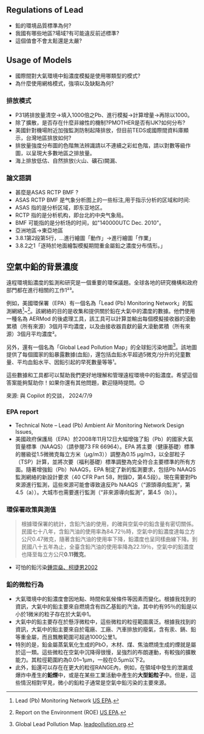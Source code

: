 ## Regulations of Lead

- 鉛的環境品質標準為何?
- 我國有哪些地區?場域?有可能違反前述標準?
- 這個值會不會太鬆還是太嚴?

## Usage of Models

- 國際間對大氣環境中鉛濃度模擬是使用哪類型的模式?
- 為什麼使用網格模式，強項以及缺點為何?

### 排放模式

- P31將排放量清空→填入1000倍之Pb、進行模擬→計算增量→再除以1000。
- 除了擴散，是否存在什麼非線性的機制?PMOTHER是否有IJK?如何分布?
- 美國針對機場附近加強監測防制起降排放，但目前TEDS或國際間資料庫顯示，台灣地區排放如何?
- 排放量強度分布圖的色階無法辨識請以不連續之彩虹色階，請以對數等級作圖，以呈現大多數地區之排放量。
- 海上排放低估、自然排放(火山、礦石)闕漏、


### 論文語調

- 甚麼是ASAS RCTP BMF ?
 - ASAS RCTP BMF 是气象分析图上的一些标注,用于指示分析的区域和时间:
 - ASAS 指的是分析区域，即东亚地区。
 - RCTP 指的是分析机构，即台北的中央气象局。
 - BMF 可能指的是分析场的时间，如"140000UTC Dec. 2010"。
- 亞洲地區→東亞地區
- 3.8.1第2段第5行，...進行繪圖「動作」→進行繪圖「作業」
- 3.8.2之1「逐時於地面繪製模擬期間重金屬鉛之濃度分布情形。」

## 空氣中鉛的背景濃度

遠程環境鉛濃度的監測和研究是一個重要的環保議題。全球各地的研究機構和政府部門都在進行相關的工作1²³。

例如，美國環保署（EPA）有一個名為「Lead (Pb) Monitoring Network」的監測網絡[^2]~[^3]。該網絡的目的是收集和提供關於鉛在大氣中的濃度的數據。他們使用一種名為 AERMod 的後處理工具，該工具可以計算並輸出每個模擬接收器的滾動累積（所有來源）3個月平均濃度，以及由接收器貢獻的最大滾動累積（所有來源）3個月平均濃度²。

另外，還有一個名為「Global Lead Pollution Map」的全球鉛污染地圖[^1]。該地圖提供了每個國家的鉛暴露數據(血鉛)，還包括血鉛水平超過5微克/分升的兒童數量、平均血鉛水平、因鉛引起的早死數量等等¹。

這些數據和工具都可以幫助我們更好地理解和管理遠程環境中的鉛濃度。希望這個答案能夠幫助你！如果你還有其他問題，歡迎隨時提問。😊

來源: 與 Copilot 的交談， 2024/7/9
[^1]: Global Lead Pollution Map. [leadpollution.org](https://leadpollution.org/).
[^2]: Lead (Pb) Monitoring Network [US EPA](https://www.epa.gov/amtic/lead-pb-monitoring-network).
[^3]: Report on the Environment (ROE) [US EPA](https://cfpub.epa.gov/roe/indicator.cfm?i=5).


### EPA report

- Technical Note – Lead (Pb) Ambient Air Monitoring Network Design Issues, [](https://www.epa.gov/sites/default/files/2019-11/documents/networkdesignqa.pdf)
- 美國政府保護局（EPA）於2008年11月12日大幅增強了鉛（Pb）的國家大氣質量標準（NAAQS）（請參閱73 FR 66964）。EPA 將主要（健康基礎）標準的層級從1.5微微克每立方米（µg/m3））調整為0.15 µg/m3，以全部粒子（TSP）計算，並將次要（福利基礎）標準調整為完全符合主要標準的所有方面。隨著增強鉛（Pb）NAAQS，EPA 制定了新的監測要求，包括Pb NAAQS監測網絡的新設計要求（40 CFR Part 58，附錄D，第4.5段）。現在需要對Pb來源進行監測，這些來源可能會導致違反Pb NAAQS（“源頭導向監測”，第4.5（a））。大城市也需要進行監測（“非來源導向監測”，第4.5（b））。

 

### 環保署政策與測值

> 根據環保署的統計，含鉛汽油的使用，的確與空氣中的鉛含量有密切關係。民國七十八年，含鉛汽油的使用率為84.72％時，空氣中的鉛濃度達每立方公尺0.47微克，隨著含鉛汽油的使用率下降，鉛濃度也呈同樣曲線下降。到民國八十五年為止，全臺含鉛汽油的使用率降為22.19％，空氣中的鉛濃度也降至每立方公尺**0.11微克**。

- 可怕的鉛污染[鍾崇燊、柯捷男2002](https://scitechvista.nat.gov.tw/Article/C000003/detail?ID=df1a5e2e-03f8-49b1-926d-193d5a35d49a)

### 鉛的微粒行為

- 大氣環境中的鉛濃度會因地點、時間和氣候條件等因素而變化。根據我找到的資訊，大氣中的鉛主要來自燃燒含有四乙基鉛的汽油，其中約有95％的鉛是以小於1微米的粒子存在於大氣中1。
- 大氣中的鉛主要存在於懸浮微粒中，這些微粒的粒徑範圍廣泛。根據我找到的資訊，大氣中的鉛主要來自於電廠、工廠、汽車排放的廢氣，含有汞、鎘、鉛等重金屬，而且飄散範圍可超過1000公里1。
- 特別的是，鉛金屬蒸氣氧化生成的PbO，木材、煤、焦油燃燒生成的煙就是屬於這一類。這些微粒在空氣中沉降得很慢，呈強烈的布朗運動，有較強的擴散能力。其粒徑範圍約為0.01~1μm，一般在0.5μm以下2。
- 此外，鉛還可以存在在更大的粒徑RANGE內，例如，在領域中發生的泄漏或爆炸中產生的**鉛煙**中，或是在某些工業活動中產生的**大型鉛粒子**中。但是，這些情況相對罕見，微小的鉛粒子通常是空氣中鉛污染的主要來源。
